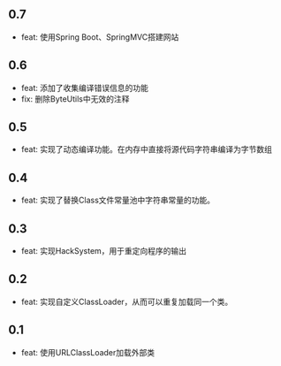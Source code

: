 ## 0.7

- feat: 使用Spring Boot、SpringMVC搭建网站

## 0.6

- feat: 添加了收集编译错误信息的功能
- fix: 删除ByteUtils中无效的注释

## 0.5

- feat: 实现了动态编译功能。在内存中直接将源代码字符串编译为字节数组

## 0.4

- feat: 实现了替换Class文件常量池中字符串常量的功能。

## 0.3

- feat: 实现HackSystem，用于重定向程序的输出

## 0.2

- feat: 实现自定义ClassLoader，从而可以重复加载同一个类。

## 0.1 

- feat: 使用URLClassLoader加载外部类
